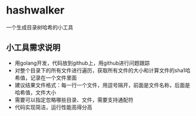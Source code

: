 # hashwalker
一个生成目录树哈希的小工具

## 小工具需求说明
* 用golang开发，代码放到github上，用github进行问题跟踪
* 对整个目录下的所有文件进行遍历，获取所有文件的大小和计算文件的sha1哈希值，记录在一个文件里面
* 建议结果文件格式：每一行一个文件，用逗号隔开，前面是文件名称，后面是哈希值，文件大小
* 需要可以指定忽略哪些目录、文件，需要支持通配符
* 代码实现简洁，运行性能高得分高

